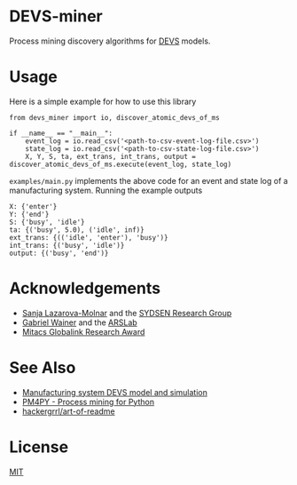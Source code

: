 # DEVS-miner
Process mining discovery algorithms for [DEVS](https://en.wikipedia.org/wiki/DEVS) models.

# Usage
Here is a simple example for how to use this library
```
from devs_miner import io, discover_atomic_devs_of_ms

if __name__ == "__main__":
    event_log = io.read_csv('<path-to-csv-event-log-file.csv>')
    state_log = io.read_csv('<path-to-csv-state-log-file.csv>')
    X, Y, S, ta, ext_trans, int_trans, output = discover_atomic_devs_of_ms.execute(event_log, state_log)
```

`examples/main.py` implements the above code for an event and state log of a manufacturing system.
Running the example outputs
```
X: {'enter'}
Y: {'end'}
S: {'busy', 'idle'}
ta: {('busy', 5.0), ('idle', inf)}
ext_trans: {(('idle', 'enter'), 'busy')}
int_trans: {('busy', 'idle')}
output: {('busy', 'end')}
```

# Acknowledgements
- [Sanja Lazarova-Molnar](https://lazarova-molnar.net/) and the [SYDSEN Research Group](https://sydsen.aifb.kit.edu/) 
- [Gabriel Wainer](https://www.sce.carleton.ca/faculty/wainer/doku.php) and the [ARSLab](https://arslab.sce.carleton.ca/) 
- [Mitacs Globalink Research Award](https://www.mitacs.ca/our-programs/globalink-research-award/)

# See Also
- [Manufacturing system DEVS model and simulation](https://github.com/braedenkloke/smart-manufacturing-system-devs-model)
- [PM4PY - Process mining for Python](https://github.com/process-intelligence-solutions/pm4py)
- [hackergrrl/art-of-readme](https://github.com/hackergrrl/art-of-readme)

# License
[MIT](https://choosealicense.com/licenses/mit/)
